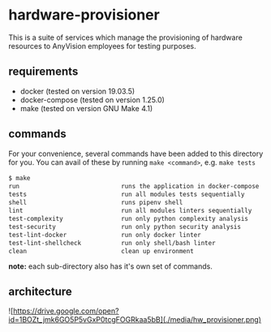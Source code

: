 hardware-provisioner
====================

This is a suite of services which manage the provisioning of hardware resources to AnyVision employees for testing purposes.

## requirements

 - docker (tested on version 19.03.5)
 - docker-compose (tested on version 1.25.0)
 - make (tested on version GNU Make 4.1)

## commands

For your convenience, several commands have been added to this directory for you. You can avail of these by running `make <command>`, e.g. `make tests`

```shell
$ make
run                            runs the application in docker-compose
tests                          run all modules tests sequentially
shell                          runs pipenv shell
lint                           run all modules linters sequentially
test-complexity                run only python complexity analysis
test-security                  run only python security analysis
test-lint-docker               run only docker linter
test-lint-shellcheck           run only shell/bash linter
clean                          clean up environment
```

**note:** each sub-directory also has it's own set of commands.

## architecture

![https://drive.google.com/open?id=1BOZt_jmk6GO5P5vGxP0tcgFOGRkaa5bB](./media/hw_provisioner.png)
